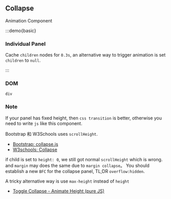 ## Collapse

Animation Component

:::demo{basic}

### Individual Panel

Cache `children` nodes for `0.3s`, an alternative way to trigger animation is set `children` to `null`.

:::

### DOM

`div`

### Note

If your panel has fixed height, then `css transition` is better, otherwise you need to write `js` like this component.

Bootstrap 和 W3Schools uses `scrollHeight`.

- [Bootstrap: collapse.js](https://github.com/twbs/bootstrap/blob/main/js/src/collapse.js#L202)
- [W3schools: Collapse ](https://www.w3schools.com/howto/howto_js_collapsible.asp)

if child is set to `height: 0`, we still got normal `scrollHeight` which is wrong. and `margin` may does the same due to `margin collapse`。
You should establish a new `BFC` for the collapse panel, TL;DR `overflow:hidden`.

A tricky alternative way is use `max-height` instead of `height`

- [Toggle Collapse - Animate Height (pure JS) ](https://codepen.io/davidcochran/pen/RNOOEO)

